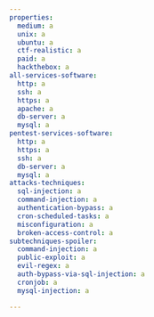 ```yaml
---
properties:
  medium: a
  unix: a
  ubuntu: a
  ctf-realistic: a
  paid: a
  hackthebox: a
all-services-software:
  http: a
  ssh: a
  https: a
  apache: a
  db-server: a
  mysql: a
pentest-services-software:
  http: a
  https: a
  ssh: a
  db-server: a
  mysql: a
attacks-techniques:
  sql-injection: a
  command-injection: a
  authentication-bypass: a
  cron-scheduled-tasks: a
  misconfiguration: a
  broken-access-control: a
subtechniques-spoiler:
  command-injection: a
  public-exploit: a
  evil-regex: a
  auth-bypass-via-sql-injection: a
  cronjob: a
  mysql-injection: a

---
```


